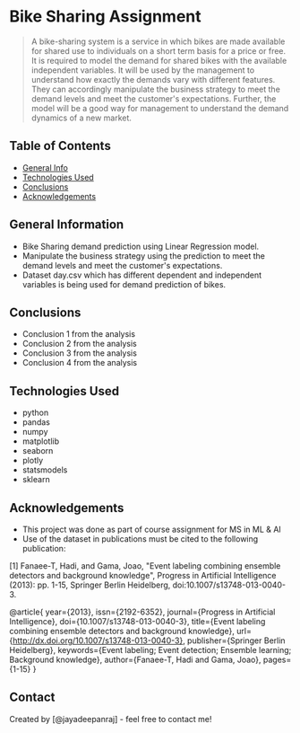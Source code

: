 # Bike Sharing Assignment
> A bike-sharing system is a service in which bikes are made available for shared use to individuals on a short term basis for a price or free. It is required to model the demand for shared bikes with the available independent variables. It will be used by the management to understand how exactly the demands vary with different features. They can accordingly manipulate the business strategy to meet the demand levels and meet the customer's expectations. Further, the model will be a good way for management to understand the demand dynamics of a new market. 


## Table of Contents
* [General Info](#general-information)
* [Technologies Used](#technologies-used)
* [Conclusions](#conclusions)
* [Acknowledgements](#acknowledgements)


## General Information
- Bike Sharing demand prediction using Linear Regression model.
- Manipulate the business strategy using the prediction to meet the demand levels and meet the customer's expectations.
- Dataset day.csv which has different dependent and independent variables is being used for demand prediction of bikes.


## Conclusions
- Conclusion 1 from the analysis
- Conclusion 2 from the analysis
- Conclusion 3 from the analysis
- Conclusion 4 from the analysis


## Technologies Used
- python
- pandas
- numpy
- matplotlib
- seaborn
- plotly
- statsmodels
- sklearn


## Acknowledgements
- This project was done as part of course assignment for MS in ML & AI
- Use of the dataset in publications must be cited to the following publication:

[1] Fanaee-T, Hadi, and Gama, Joao, "Event labeling combining ensemble detectors and background knowledge", Progress in Artificial Intelligence (2013): pp. 1-15, Springer Berlin Heidelberg, doi:10.1007/s13748-013-0040-3.

@article{
	year={2013},
	issn={2192-6352},
	journal={Progress in Artificial Intelligence},
	doi={10.1007/s13748-013-0040-3},
	title={Event labeling combining ensemble detectors and background knowledge},
	url={http://dx.doi.org/10.1007/s13748-013-0040-3},
	publisher={Springer Berlin Heidelberg},
	keywords={Event labeling; Event detection; Ensemble learning; Background knowledge},
	author={Fanaee-T, Hadi and Gama, Joao},
	pages={1-15}
} 


## Contact
Created by [@jayadeepanraj] - feel free to contact me!